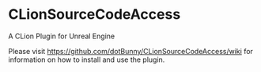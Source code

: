 # CLionSourceCodeAccess
A CLion Plugin for Unreal Engine

Please visit https://github.com/dotBunny/CLionSourceCodeAccess/wiki for information on how to install and use the plugin.
